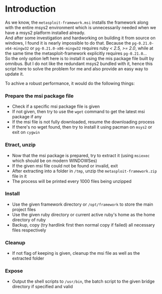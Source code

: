 # Introduction
As we know, the `metasploit-framework.msi` installs the framework along with the entire msys2 environment which is 
unnecessarily needed when we have a msys2 platform installed already.  
And after some investigation and hardworking on building it from source on windows, I found it is nearly impossible
to do that. Because the `pg-0.21.0-x64-mingw32` or `pg-0.21.0-x86-mingw32` requires ruby *< 2.5, >= 2.0*, while at 
the same time the metasploit-framework explicitly requires `pg-0.21.0`...  
So the only option left here is to install it using the mis package file built by omnibus. But I do not like the 
redundant msys2 bundled with it, hence this script here to solve the problem for me and also provide an easy way to update it.  

To achive a robust performance, it would do the following things:

### Prepare the msi package file
* Check if a specific msi package file is given
* If not given, then try to use the `wget` command to get the latest msi package if any
* If the msi file is not fully downloaded, resume the downloading process
* If there's no wget found, then try to install it using pacman on `msys2` or exit on `cygwin`

### Etract, unzip
* Now that the msi package is prepared, try to extract it (using `msiexec` which should be on modern WINDOWSes)
* If the given msi file could not be found or invalid, exit
* After extracting into a folder in `/tmp`, unzip the `metasploit-framework.zip` file in it
* The process will be printed every 1000 files being unzipped

### Install
* Use the given framework directory or `/opt/framework` to store the main project files
* Use the given ruby directory or current active ruby's home as the home directory of ruby
* Backup, copy (try hardlink first then normal copy if failed) all necessary files respectively

### Cleanup
* If not flag of keeping is given, cleanup the msi file as well as the extracted folder

### Expose
* Output the shell scripts to `/usr/bin`, the batch script to the given bridge directory if specified and valid
